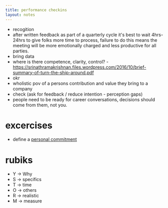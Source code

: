 ```yaml
---
title: performance checkins
layout: notes
---
```


- recogition
- after written feedback as part of a quarterly cycle it's best to wait 4hrs-24hrs to give folks more time to process, failure to do this means the meeting will be more emotionally charged and less productive for all parties.
- bring data
- where is there competence, clarity, control? - https://srinathramakrishnan.files.wordpress.com/2016/10/brief-summary-of-turn-the-ship-around.pdf
- okr
- wholistic pov of a persons contribution and value they bring to a company
- check (ask for feedback / reduce intention - perception gaps)
- people need to be ready for career conversations, decisions should come from them, not you.

# excercises
- define a [personal commitment](../personal-commitment)


# rubiks

- Y -> Why
- S -> specifics
- T -> time
- O -> others
- R -> realistic
- M -> measure
